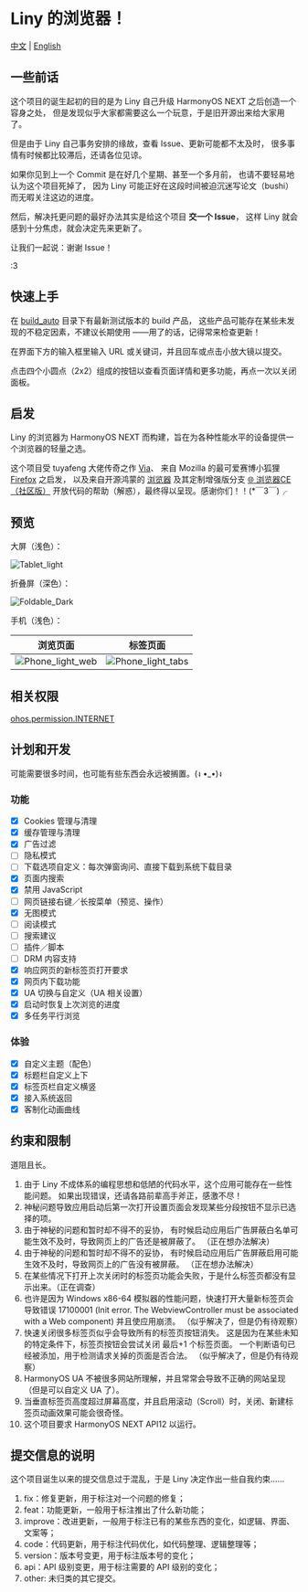 # Liny 的浏览器！

[中文](README.md) | [English](README_EN.md)

## 一些前话

这个项目的诞生起初的目的是为 Liny 自己升级 HarmonyOS NEXT 之后创造一个容身之处，
但是发现似乎大家都需要这么一个玩意，于是旧开源出来给大家用了。

但是由于 Liny 自己事务安排的缘故，查看 Issue、更新可能都不太及时，
很多事情有时候都比较滞后，还请各位见谅。

如果你见到上一个 Commit 是在好几个星期、甚至一个多月前，
也请不要轻易地认为这个项目死掉了，
因为 Liny 可能正好在这段时间被迫沉迷写论文（bushi）而无暇关注这边的进度。

然后，解决托更问题的最好办法其实是给这个项目 **交一个 Issue**，
这样 Liny 就会感到十分焦虑，就会决定先来更新了。

让我们一起说：谢谢 Issue！

:3

## 快速上手

在 [build_auto](build_auto) 目录下有最新测试版本的 build 产品，
这些产品可能存在某些未发现的不稳定因素，不建议长期使用
——用了的话，记得常来检查更新！

在界面下方的输入框里输入 URL 或关键词，并且回车或点击小放大镜以提交。

点击四个小圆点（2x2）组成的按钮以查看页面详情和更多功能，再点一次以关闭面板。

## 启发

Liny 的浏览器为 HarmonyOS NEXT 而构建，旨在为各种性能水平的设备提供一个浏览器的轻量之选。

这个项目受 tuyafeng 大佬传奇之作 [Via](https://viayoo.com/)、
来自 Mozilla 的最可爱赛博小狐狸 [Firefox](https://firefox.com/) 之启发，
以及来自开源鸿蒙的 [浏览器](https://gitee.com/openharmony/applications_app_samples/tree/master/code/BasicFeature/Web/Browser)
及其定制增强版分支 [🌐 浏览器CE（社区版）](https://gitee.com/westinyang/browser-ce)
开放代码的帮助（解惑），最终得以呈现。感谢你们！！(*￣3￣)╭

## 预览

大屏（浅色）：

![Tablet_light](Examples/gallery_4.png)

折叠屏（深色）：

![Foldable_Dark](Examples/gallery_1.png)

手机（浅色）：

|                    浏览页面                    |                    标签页面                     |
|:------------------------------------------:|:-------------------------------------------:|
| ![Phone_light_web](Examples/gallery_2.png) | ![Phone_light_tabs](Examples/gallery_3.png) |

## 相关权限

[ohos.permission.INTERNET](https://gitee.com/openharmony/docs/blob/master/zh-cn/application-dev/security/permission-list.md#ohospermissioninternet)

## 计划和开发

可能需要很多时间，也可能有些东西会永远被搁置。(ง •_•)ง

### 功能

- [x] Cookies 管理与清理
- [x] 缓存管理与清理
- [x] 广告过滤
- [ ] 隐私模式
- [ ] 下载选项自定义：每次弹窗询问、直接下载到系统下载目录
- [x] 页面内搜索
- [x] 禁用 JavaScript
- [ ] 网页链接右键／长按菜单（预览、操作）
- [x] 无图模式
- [ ] 阅读模式
- [ ] 搜索建议
- [ ] 插件／脚本
- [ ] DRM 内容支持
- [x] 响应网页的新标签页打开要求
- [x] 网页内下载功能
- [x] UA 切换与自定义（UA 相关设置）
- [x] 启动时恢复上次浏览的进度
- [x] 多任务平行浏览

### 体验

- [x] 自定义主题（配色）
- [x] 标题栏自定义上下
- [x] 标签页栏自定义横竖
- [x] 接入系统返回
- [x] 客制化动画曲线

## 约束和限制

道阻且长。

1. 由于 Liny 不成体系的编程思想和低陋的代码水平，这个应用可能存在一些性能问题。 
   如果出现错误，还请各路前辈高手斧正，感激不尽！
2. 神秘问题导致应用启动后第一次打开设置页面会发现某些分段按钮不显示已选择的项。
3. 由于神秘的问题和暂时却不得不的妥协，
   有时候启动应用后广告屏蔽白名单可能生效不及时，导致网页上的广告还是被屏蔽了。
   （正在想办法解决）
4. 由于神秘的问题和暂时却不得不的妥协，
   有时候启动应用后广告屏蔽启用可能生效不及时，导致网页上的广告没有被屏蔽。
   （正在想办法解决）
5. 在某些情况下打开上次关闭时的标签页功能会失败，于是什么标签页都没有显示出来。（正在调查）
6. 也许是因为 Windows x86-64 模拟器的性能问题，快速打开大量新标签页会导致错误 17100001
   (Init error. The WebviewController must be associated with a Web component)
   并且使应用崩溃。
   （似乎解决了，但是仍有待观察）
7. 快速关闭很多标签页似乎会导致所有的标签页按钮消失。
   这是因为在某些未知的特定条件下，标签页按钮会尝试关闭 最后+1 个标签页面。
   一个判断语句已经被添加，用于检测请求关掉的页面是否合法。
   （似乎解决了，但是仍有待观察）
8. HarmonyOS UA 不被很多网站所理解，并且常常会导致不正确的网站呈现（但是可以自定义 UA 了）。
9. 当垂直标签页高度超过屏幕高度，并且启用滚动（Scroll）时，关闭、新建标签页动画效果可能会很奇怪。
10. 这个项目要求 HarmonyOS NEXT API12 以运行。

## 提交信息的说明
这个项目诞生以来的提交信息过于混乱，于是 Liny 决定作出一些自我约束……

1. fix：修复更新，用于标注对一个问题的修复；
2. feat：功能更新，一般用于标注推出了什么新功能；
3. improve：改进更新，一般用于标注已有的某些东西的变化，如逻辑、界面、文案等；
4. code：代码更新，用于标注代码优化，如代码整理、逻辑整理等；
5. version：版本号变更，用于标注版本号的变化；
6. api：API 级别变更，用于标注需要的 API 级别的变化；
7. other: 未归类的其它提交。